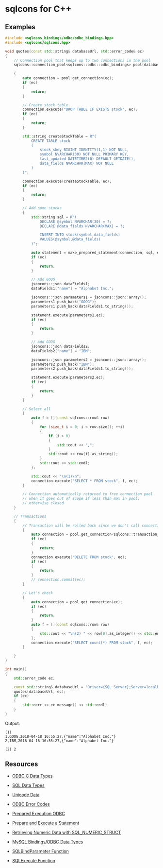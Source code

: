 # sqlcons for C++

## Examples

```c++
#include <sqlcons_bindings/odbc/odbc_bindings.hpp>
#include <sqlcons/sqlcons.hpp>

void quotes(const std::string& databaseUrl, std::error_code& ec)
{
    // Connection pool that keeps up to two connections in the pool
    sqlcons::connection_pool<sqlcons::odbc::odbc_bindings> pool(databaseUrl,2);

    {
        auto connection = pool.get_connection(ec);
        if (ec)
        {
            return;
        }

        // Create stock table
        connection.execute("DROP TABLE IF EXISTS stock", ec);
        if (ec)
        {
            return;
        }

        std::string createStockTable = R"(
            CREATE TABLE stock
            (
                stock_skey BIGINT IDENTITY(1,1) NOT NULL,
                symbol NVARCHAR(30) NOT NULL PRIMARY KEY,
                last_updated DATETIME2(0) DEFAULT GETDATE(),
                data_fields NVARCHAR(MAX) NOT NULL
            )
        )";

        connection.execute(createStockTable, ec);
        if (ec)
        {
            return;
        }

        // Add some stocks
        {
            std::string sql = R"(
                DECLARE @symbol NVARCHAR(30) = ?;
                DECLARE @data_fields NVARCHAR(MAX) = ?;

                INSERT INTO stock(symbol,data_fields)
                VALUES(@symbol,@data_fields)
            )";

            auto statement = make_prepared_statement(connection, sql, ec);
            if (ec)
            {
                return;
            }

            // Add GOOG
            jsoncons::json dataFields1;
            dataFields1["name"] = "Alphabet Inc.";

            jsoncons::json parameters1 = jsoncons::json::array();
            parameters1.push_back("GOOG");
            parameters1.push_back(dataFields1.to_string());

            statement.execute(parameters1,ec);
            if (ec)
            {
                return;
            }

            // Add GOOG
            jsoncons::json dataFields2;
            dataFields2["name"] = "IBM";

            jsoncons::json parameters2 = jsoncons::json::array();
            parameters2.push_back("IBM");
            parameters2.push_back(dataFields1.to_string());

            statement.execute(parameters2,ec);
            if (ec)
            {
                return;
            }
        }

        // Select all
        {
            auto f = [](const sqlcons::row& row)
            {            
                for (size_t i = 0; i < row.size(); ++i)
                {
                    if (i > 0)
                    {
                        std::cout << ",";
                    }
                    std::cout << row[i].as_string();
                }
                std::cout << std::endl;
            };

            std::cout << "\n(1)\n";
            connection.execute("SELECT * FROM stock", f, ec);
        }

        // Connection automatically returned to free connection pool
        // when it goes out of scope if less than max in pool,
        // otherwise closed
    }

    // Transactions
    {
        // Transaction will be rolled back since we don't call connection.commit()
        {
            auto connection = pool.get_connection<sqlcons::transaction_rule::all_or_none>(ec);
            if (ec)
            {
                return;
            }
            connection.execute("DELETE FROM stock", ec);
            if (ec)
            {
                return;
            }
            // connection.commit(ec);
        }

        // Let's check
        {
            auto connection = pool.get_connection(ec);
            if (ec)
            {
                return;
            }
            auto f = [](const sqlcons::row& row)
            {            
                std::cout << "\n(2) " << row[0].as_integer() << std::endl;
            };
            connection.execute("SELECT count(*) FROM stock", f, ec);
        }

    }
}

int main()
{
    std::error_code ec;

    const std::string& databaseUrl = "Driver={SQL Server};Server=localhost;Database=quotes;Trusted_Connection=Yes;";
    quotes(databaseUrl, ec);
    if (ec)
    {
        std::cerr << ec.message() << std::endl;
    }
} 
```
Output:
```
(1)
1,GOOG,2018-04-18 16:55:27,{"name":"Alphabet Inc."}
2,IBM,2018-04-18 16:55:27,{"name":"Alphabet Inc."}

(2) 2
```

## Resources

- [ODBC C Data Types](https://docs.microsoft.com/en-us/sql/odbc/reference/appendixes/c-data-types)
- [SQL Data Types](https://docs.microsoft.com/en-us/sql/odbc/reference/appendixes/sql-data-types)
- [Unicode Data](https://docs.microsoft.com/en-us/sql/odbc/reference/develop-app/unicode-data)

- [ODBC Error Codes](https://docs.microsoft.com/en-us/sql/odbc/reference/appendixes/appendix-a-odbc-error-codes)
- [Prepared Execution ODBC](https://docs.microsoft.com/en-us/sql/odbc/reference/develop-app/prepared-execution-odbc)
- [Prepare and Execute a Statement](https://docs.microsoft.com/en-us/sql/relational-databases/native-client-odbc-how-to/execute-queries/prepare-and-execute-a-statement-odbc)
- [Retrieving Numeric Data with SQL_NUMERIC_STRUCT](https://support.microsoft.com/en-us/help/222831/howto-retrieving-numeric-data-with-sql-numeric-struct)
- [MySQL Bindings/ODBC Data Types](https://dev.mysql.com/doc/connector-odbc/en/connector-odbc-reference-datatypes.html)

- [SQLBindParameter Function](https://docs.microsoft.com/en-us/sql/odbc/reference/syntax/sqlbindparameter-function)
- [SQLExecute Function](https://docs.microsoft.com/en-us/sql/odbc/reference/syntax/sqlexecute-function)





